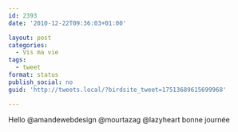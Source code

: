 ```yaml
---
id: 2393
date: '2010-12-22T09:36:03+01:00'

layout: post
categories:
  - Vis ma vie
tags:
  - tweet
format: status
publish_social: no
guid: 'http://tweets.local/?birdsite_tweet=17513689615699968'

---
```


Hello @amandewebdesign @mourtazag @lazyheart bonne journée